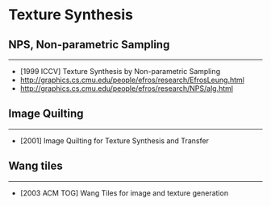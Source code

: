 # Texture Synthesis

## NPS, Non-parametric Sampling
----
- [1999 ICCV] Texture Synthesis by Non-parametric Sampling
- http://graphics.cs.cmu.edu/people/efros/research/EfrosLeung.html
- http://graphics.cs.cmu.edu/people/efros/research/NPS/alg.html

## Image Quilting
----
- [2001] Image Quilting for Texture Synthesis and Transfer

## Wang tiles
---
- [2003 ACM TOG] Wang Tiles for image and texture generation

